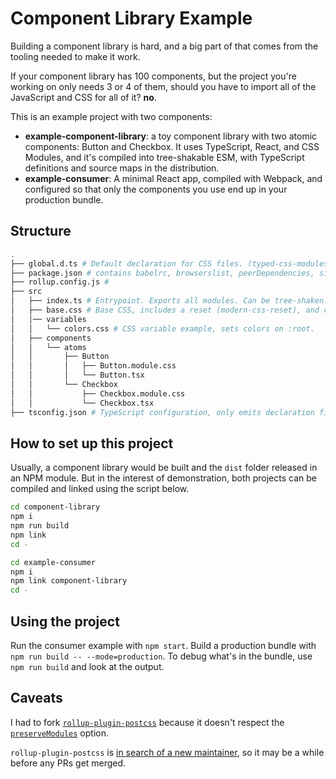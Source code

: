 # Component Library Example

Building a component library is hard, and a big part of that comes from the tooling needed to make it work.

If your component library has 100 components, but the project you're working on only needs 3 or 4 of them, should you have to import all of the JavaScript and CSS for all of it? **no**.

This is an example project with two components:

- **example-component-library**: a toy component library with two atomic components: Button and Checkbox. It uses TypeScript, React, and CSS Modules, and it's compiled into tree-shakable ESM, with TypeScript definitions and source maps in the distribution.
- **example-consumer**: A minimal React app, compiled with Webpack, and configured so that only the components you use end up in your production bundle.

## Structure

```bash
.
├── global.d.ts # Default declaration for CSS files. (typed-css-modules can be used instead of this.)
├── package.json # contains babelrc, browserslist, peerDependencies, sideEffects and module configuration.
├── rollup.config.js #
├── src
│   ├── index.ts # Entrypoint. Exports all modules. Can be tree-shaken.
│   ├── base.css # Base CSS, includes a reset (modern-css-reset), and color variables.
│   │── variables
│   │   └── colors.css # CSS variable example, sets colors on :root.
│   ├── components
│   │   └── atoms
│   │       ├── Button
│   │       │   ├── Button.module.css
│   │       │   └── Button.tsx
│   │       └── Checkbox
│   │           ├── Checkbox.module.css
│   │           └── Checkbox.tsx
├── tsconfig.json # TypeScript configuration, only emits declaration files
```

## How to set up this project

Usually, a component library would be built and the `dist` folder released in an NPM module.
But in the interest of demonstration, both projects can be compiled and linked using the script below.

```bash
cd component-library
npm i
npm run build
npm link
cd -

cd example-consumer
npm i
npm link component-library
cd -
```

## Using the project

Run the consumer example with `npm start`.
Build a production bundle with `npm run build -- --mode=production`.
To debug what's in the bundle, use `npm run build` and look at the output.

## Caveats

I had to fork [`rollup-plugin-postcss`](https://github.com/egoist/rollup-plugin-postcss) because it doesn't respect the [`preserveModules`](https://rollupjs.org/guide/en/#preserveModules) option.

`rollup-plugin-postcss` is [in search of a new maintainer](https://github.com/egoist/rollup-plugin-postcss/issues/217), so it may be a while before any PRs get merged.
